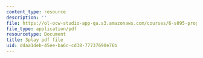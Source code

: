 ```yaml
---
content_type: resource
description: ''
file: https://ol-ocw-studio-app-qa.s3.amazonaws.com/courses/6-s095-programming-for-the-puzzled-january-iap-2018/ddaa1deb45eeba6ccd3877737690e76b_14UlXIZzwE4.pdf
file_type: application/pdf
resourcetype: Document
title: 3play pdf file
uid: ddaa1deb-45ee-ba6c-cd38-77737690e76b
---
```

